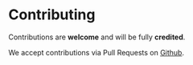 # Contributing

Contributions are **welcome** and will be fully **credited**.

We accept contributions via Pull Requests on [Github](https://github.com/shweshi/need-words).
